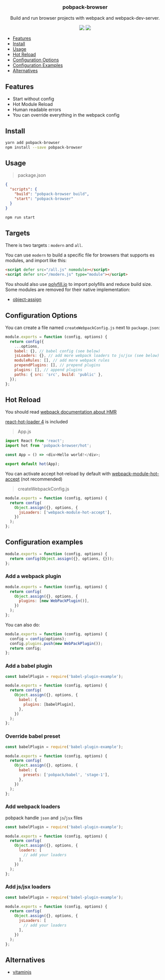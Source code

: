 <h3 align="center">
  pobpack-browser
</h3>

<p align="center">
  Build and run browser projects with webpack and webpack-dev-server.
</p>

<p align="center">
  <a href="https://npmjs.org/package/pobpack-browser"><img src="https://img.shields.io/npm/v/pobpack-browser.svg?style=flat-square"></a>
  <a href="https://david-dm.org/christophehurpeau/pobpack?path=packages/pobpack-browser"><img src="https://david-dm.org/christophehurpeau/pobpack.svg?path=packages/pobpack-browser?style=flat-square"></a>
</p>

- [Features](#features)
- [Install](#install)
- [Usage](#usage)
- [Hot Reload](#hot-reload)
- [Configuration Options](#configuration-options)
- [Configuration Examples](#configuration-examples)
- [Alternatives](#alternatives)

## Features

- Start without config
- Hot Module Reload
- Human readable errors
- You can override everything in the webpack config

## Install

```bash
yarn add pobpack-browser
npm install --save pobpack-browser
```

## Usage

> package.json

```json
{
  "scripts": {
    "build": "pobpack-browser build",
    "start": "pobpack-browser"
  }
}
```

```bash
npm run start
```

## Targets

There is two targets : `modern` and `all`.

You can use `modern` to build a specific file for browsers that supports es modules, and import like this:

```html
<script defer src="/all.js" nomodule></script>
<script defer src="/modern.js" type="module"></script>
```

You should also use [polyfill.io](https://polyfill.io) to import polyfills and reduce build size. Some modules are removed for their native implementation:

- [object-assign](https://www.npmjs.com/package/object-assign)

## Configuration Options

You can create a file named `createWebpackConfig.js` next to `package.json`:

```js
module.exports = function (config, options) {
  return config({
    ...options,
    babel: {}, // babel config (see below)
    jsLoaders: {}, // add more webpack loaders to js/jsx (see below)
    moduleRules: [], // add more webpack rules
    prependPlugins: [], // prepend plugins
    plugins: [], // append plugins
    paths: { src: 'src', build: 'public' },
  });
};
```

## Hot Reload

You should read [webpack documentation about HMR](https://webpack.github.io/docs/hot-module-replacement.html)

[react-hot-loader 4](https://www.npmjs.com/package/react-hot-loader) is included

> App.js

```js
import React from 'react';
import hot from 'pobpack-browser/hot';

const App = () => <div>Hello world!</div>;

export default hot(App);
```

You can activate accept hot-reload by default with [webpack-module-hot-accept](https://www.npmjs.com/package/webpack-module-hot-accept) (not recommended)

> createWebpackConfig.js

```js
module.exports = function (config, options) {
  return config(
    Object.assign({}, options, {
      jsLoaders: ['webpack-module-hot-accept'],
    })
  );
};
```

## Configuration examples

```js
module.exports = function (config, options) {
  return config(Object.assign({}, options, {}));
};
```

### Add a webpack plugin

```js
module.exports = function (config, options) {
  return config(
    Object.assign({}, options, {
      plugins: [new WebPackPlugin()],
    })
  );
};
```

You can also do:

```js
module.exports = function (config, options) {
  config = config(options);
  config.plugins.push(new WebPackPlugin());
  return config;
};
```

### Add a babel plugin

```js
const babelPlugin = require('babel-plugin-example');

module.exports = function (config, options) {
  return config(
    Object.assign({}, options, {
      babel: {
        plugins: [babelPlugin],
      },
    })
  );
};
```

### Override babel preset

```js
const babelPlugin = require('babel-plugin-example');

module.exports = function (config, options) {
  return config(
    Object.assign({}, options, {
      babel: {
        presets: ['pobpack/babel', 'stage-1'],
      },
    })
  );
};
```

### Add webpack loaders

pobpack handle `json` and `js`/`jsx` files

```js
const babelPlugin = require('babel-plugin-example');

module.exports = function (config, options) {
  return config(
    Object.assign({}, options, {
      loaders: [
        // add your loaders
      ],
    })
  );
};
```

### Add js/jsx loaders

```js
const babelPlugin = require('babel-plugin-example');

module.exports = function (config, options) {
  return config(
    Object.assign({}, options, {
      jsLoaders: [
        // add your loaders
      ],
    })
  );
};
```

## Alternatives

- [vitaminjs](https://www.npmjs.com/package/vitaminjs)
